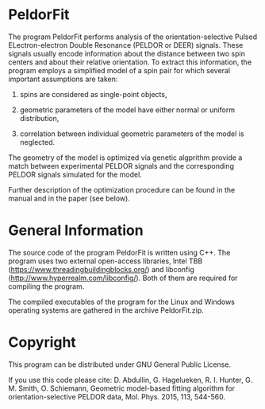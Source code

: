 PeldorFit
=========
The program PeldorFit performs analysis of the orientation-selective Pulsed ELectron-electron Double Resonance (PELDOR or DEER) signals. These signals usually encode information about the distance between two spin centers and about their relative orientation. To extract this information, the program employs a simplified model of a spin pair for which several important assumptions are taken:

1) spins are considered as single-point objects, 

2) geometric parameters of the model have either normal or uniform distribution, 

3) correlation between individual geometric parameters of the model is neglected.

The geometry of the model is optimized via genetic algprithm provide a match between experimental PELDOR signals and the corresponding PELDOR signals simulated for the model.  

Further description of the optimization procedure can be found in the manual and in the paper (see below).

General Information
=========
The source code of the program PeldorFit is written using C++. The program uses two external open-access libraries, Intel TBB (https://www.threadingbuildingblocks.org/) and libconfig (http://www.hyperrealm.com/libconfig/). Both of them are required for compiling the program.

The compiled executables of the program for the Linux and Windows operating systems are gathered in the archive PeldorFit.zip.

Copyright
=========
This program can be distributed under GNU General Public License.

If you use this code please cite:
D. Abdullin, G. Hagelueken, R. I. Hunter, G. M. Smith, O. Schiemann, Geometric model-based fitting algorithm for orientation-selective PELDOR data, Mol. Phys. 2015, 113, 544-560.
